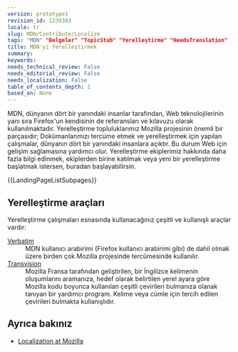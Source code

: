 ```yaml
---
version: prototype1
revision_id: 1239383
locale: tr
slug: MDN/Contribute/Localize
tags: "MDN" "Belgeler" "TopicStub" "Yerelleştirme" "NeedsTranslation"
title: MDN'yi Yerelleştirmek
summary: 
keywords: 
needs_technical_review: False
needs_editorial_review: False
needs_localization: False
table_of_contents_depth: 1
based_on: None
---
```

<p>MDN, dünyanın dört bir yanındaki insanlar tarafından, Web teknolojilerinin yanı sıra Firefox'un kendisinin de referansları ve kılavuzu olarak kullanılmaktadır. Yerelleştirme topluluklarımız Mozilla projesinin önemli bir parçasıdır; Dokümanlarımızı tercüme etmek ve yerelleştirmek için yapılan çalışmalar, dünyanın dört bir yanındaki insanlara açıktır. Bu durum Web için gelişim sağlamasına yardımcı olur. Yerelleştirme ekiplerimiz hakkında daha fazla bilgi edinmek, ekiplerden birine katılmak veya yeni bir yerelleştirme başlatmak istersen, buradan başlayabilirsin.</p>

<p>{{LandingPageListSubpages}}</p>

<h2 id="Yerelleştirme_araçları">Yerelleştirme araçları</h2>

<p>Yerelleştirme çalışmaları esnasında kullanacağınız çeşitli ve kullanışlı araçlar vardır:</p>

<dl>
 <dt><a href="/en-US/docs/Mozilla/Localization/Localizing_with_Verbatim" title="/en-US/docs/Mozilla/Localization/Localizing_with_Verbatim">Verbatim</a></dt>
 <dd>MDN kullanıcı arabirimi (Firefox kullanıcı arabirimi gibi) de dahil olmak üzere birden çok Mozilla projesinde tercümesinde kullanılır.</dd>
 <dt><a href="http://transvision.mozfr.org/" title="http://transvision.mozfr.org/">Transvision</a></dt>
 <dd>Mozilla Fransa tarafından geliştirilen, bir İngilizce kelimenin oluşumlarını aramanıza, hedef olarak belirtilen yerel ayara göre Mozilla kodu boyunca kullanılan çeşitli çevirileri bulmanıza olanak tanıyan bir yardımcı program. Kelime veya cümle için tercih edilen çevirileri bulmakta kullanışlıdır.</dd>
</dl>

<h2 id="Ayrıca_bakınız">Ayrıca bakınız</h2>

<ul>
 <li><a href="/en-US/docs/Mozilla/Localization" title="/en-US/docs/Mozilla/Localization">Localization at Mozilla</a></li>
</ul>

